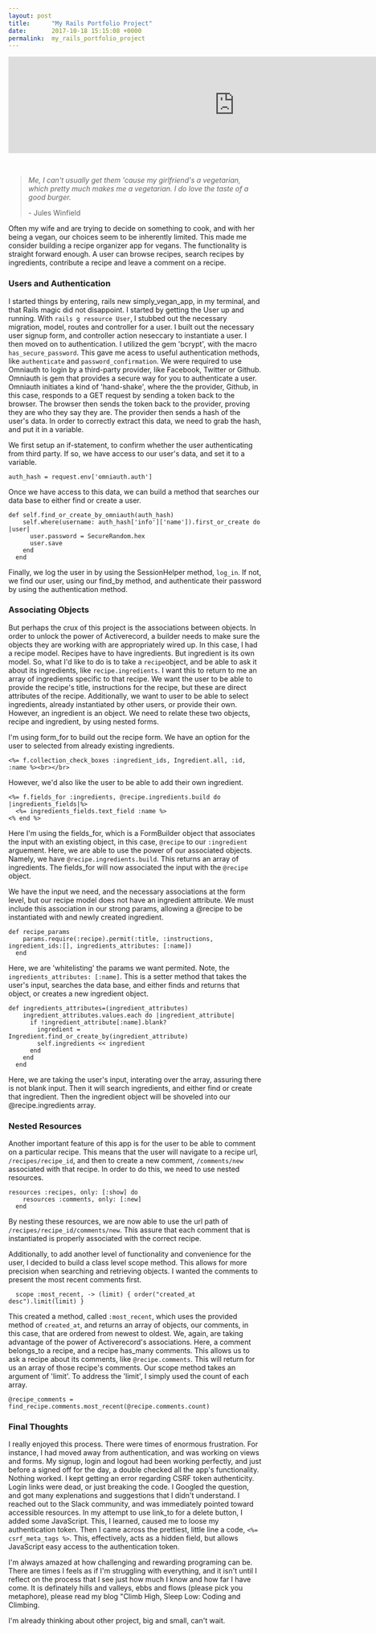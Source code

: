 ```yaml
---
layout: post
title:      "My Rails Portfolio Project"
date:       2017-10-18 15:15:08 +0000
permalink:  my_rails_portfolio_project
---
```





<iframe src="https://giphy.com/embed/CDH0spsSaqQUg" width="900" height="192" frameBorder="0" class="giphy-embed" allowFullScreen></iframe><p>

<br>

> *Me, I can't usually get them 'cause my girlfriend's a vegetarian, which pretty much makes me a vegetarian. I do love the taste of a good burger.*                 <p>   - Jules Winfield



Often my wife and are trying to decide on something to cook, and with her being a vegan, our choices seem to be inherently limited.  This made me consider building a recipe organizer app for vegans.  The functionality is straight forward enough.  A user can browse recipes,  search recipes by ingredients, contribute a recipe and leave a comment on a recipe.

### Users and Authentication

I started things by entering, rails new simply_vegan_app, in my terminal, and that Rails magic did not disappoint.  I started by getting the User up and running.  With `rails g resource User`, I stubbed out  the necessary migration, model, routes and controller for a user.  I built out the necessary user signup form, and controller action neseccary to instantiate a user.  I then moved on to authentication.  I utilized the gem 'bcrypt', with the macro `has_secure_password`.  This gave me acess to useful authentication methods, like `authenticate` and `password_confirmation`.  We were required to use Omniauth to login by a third-party provider, like Facebook, Twitter or Github.  Omniauth is gem that provides a secure way for you to authenticate a user.  Omniauth initiates a kind of 'hand-shake', where the the provider, Github, in this case, responds to a GET request by sending a token back to the browser.  The browser then sends the token back to the provider, proving they are who they say they are.  The provider then sends a hash of the user's data.  In order to correctly extract this data, we need to grab the hash, and put it in a variable.

We first setup an if-statement, to confirm whether the user authenticating from third party.  If so, we have access to our user's data, and set it to a variable.

```
auth_hash = request.env['omniauth.auth']
```

Once we have access to this data, we can build a method that searches our data base to either find or create a user.

```
def self.find_or_create_by_omniauth(auth_hash)
    self.where(username: auth_hash['info']['name']).first_or_create do |user|
      user.password = SecureRandom.hex
      user.save
    end
  end 
```

Finally, we log the user in by using the SessionHelper method, `log_in`.  If not, we find our user, using our find_by method, and authenticate their password by using the authentication method. 

### Associating Objects

But perhaps the crux of this project is the associations between objects.  In order to unlock the power of Activerecord, a builder needs to make sure the objects they are working with are appropriately wired up.  In this case, I had a recipe model.  Recipes have to have ingredients.  But ingredient is its own model.  So, what I'd like to do is to take a `recipe`object, and be able to ask it about its ingredients, like `recipe.ingredients`.  I want this to return to me an array of ingredients specific to that recipe.  We want the user to be able to provide the recipe's title, instructions for the recipe, but these are direct attributes of the recipe.  Additionally, we want to user to be able to select ingredients, already instantiated by other users, or provide their own.  However, an ingredient is an object.  We need to relate these two objects, recipe and ingredient, by using nested forms.   

I'm using form_for to build out the recipe form.  We have an option for the user to selected from already existing ingredients.


```
<%= f.collection_check_boxes :ingredient_ids, Ingredient.all, :id, :name %><br></br>
```

However, we'd also like the user to be able to add their own ingredient.

```
<%= f.fields_for :ingredients, @recipe.ingredients.build do |ingredients_fields|%>
  <%= ingredients_fields.text_field :name %>
<% end %>
```

Here I'm using the fields_for, which is a FormBuilder object that associates the input with an existing object, in this case, `@recipe` to our `:ingredient` arguement.  Here, we are able to use the power of our associated objects.  Namely, we have `@recipe.ingredients.build`. This returns an array of ingredients.  The fields_for will now associated the input with the `@recipe` object.    

We have the input we need, and the necessary associations at the form level, but our recipe model does not have an ingredient attribute.  We must include this association in our strong params, allowing a @recipe to be instantiated with and newly created ingredient.  

```
def recipe_params
    params.require(:recipe).permit(:title, :instructions, ingredient_ids:[], ingredients_attributes: [:name])
  end
```

Here, we are 'whitelisting' the params we want permited.  Note, the `ingredients_attributes: [:name]`.  This is a setter method that takes the user's input, searches the data base, and either finds and returns that object, or creates a new ingredient object.  

```
def ingredients_attributes=(ingredient_attributes)
    ingredient_attributes.values.each do |ingredient_attribute|
      if !ingredient_attribute[:name].blank?
        ingredient = Ingredient.find_or_create_by(ingredient_attribute)
        self.ingredients << ingredient
      end
    end
  end
```

Here, we are taking the user's input, interating over the array, assuring there is not blank input.  Then it will search ingredients, and either find or create that ingredient.  Then the ingredient object will be shoveled into our @recipe.ingredients array.  

### Nested Resources

Another important feature of this app is for the user to be able to comment on a particular recipe.  This means that the user will navigate to a recipe url, `/recipes/recipe_id`, and then to create a new comment, `/comments/new` associated with that recipe.  In order to do this, we need to use nested resources.  

```
resources :recipes, only: [:show] do
    resources :comments, only: [:new]
  end
```

By nesting these resources, we are now able to use the url path of `/recipes/recipe_id/comments/new`.  This assure that each comment that is instantiated is properly associated with the correct recipe. 

Additionally, to add another level of functionality and convenience for the user, I decided to build a class level scope method.  This allows for more precision when searching and retrieving objects.  I wanted the comments to present the most recent comments first.  

```
  scope :most_recent, -> (limit) { order("created_at desc").limit(limit) }
```

This created a method, called `:most_recent`, which uses the provided method of `created_at`, and returns an array of objects, our comments, in this case, that are ordered from newest to oldest.  We, again, are taking advantage of the power of  Activerecord's associations.  Here, a comment belongs_to a recipe, and a recipe has_many comments.  This allows us to ask a recipe about its comments, like `@recipe.comments`.  This will return for us an array of those recipe's comments.  Our scope method takes an argument of 'limit'.  To address the 'limit', I simply used the count of each array.  

```
@recipe_comments = find_recipe.comments.most_recent(@recipe.comments.count)
```


### Final Thoughts

I really enjoyed this process.  There were times of enormous frustration.  For instance, I had moved away from authentication, and was working on views and forms.  My signup, login and logout had been working perfectly, and just before a signed off for the day, a double checked all the app's functionality.  Nothing worked.  I kept getting an error regarding  CSRF token authenticity.  Login links were dead, or just breaking the code.  I Googled the question, and got many explenations and suggestions that I didn't understand.  I reached out to the Slack community, and was immediately pointed toward accessible resources.  In my attempt to use link_to for a delete button, I added some JavaScript.  This, I learned, caused me to loose my authentication token.  Then I came across the prettiest, little line a code, `<%= csrf_meta_tags %>`.  This, effectively, acts as a hidden field, but allows JavaScript easy access to the authentication token.  

I'm always amazed at how challenging and rewarding programing can be.  There are times I feels as if I'm struggling with everything, and it isn't until I reflect on the process that I see just how much I know and how far I have come.  It  is definately hills and valleys, ebbs and flows (please pick you metaphore), please read my blog "Climb High, Sleep Low: Coding and Climbing.  

I'm already thinking about other project, big and small, can't wait.  













